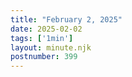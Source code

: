 ```yaml
---
title: "February 2, 2025"
date: 2025-02-02
tags: ['1min']
layout: minute.njk
postnumber: 399
---
```

